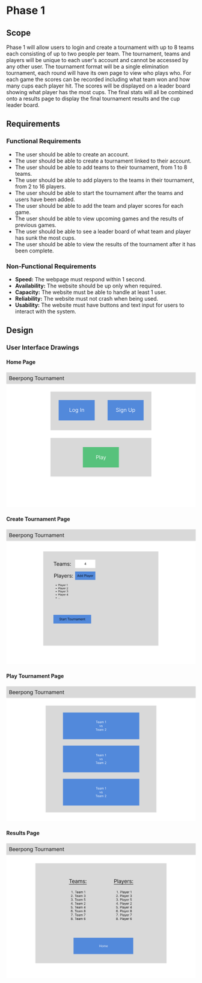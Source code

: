 # Phase 1

## Scope

Phase 1 will allow users to login and create a tournament with up to 8 teams each consisting of up to two people per team. The tournament, teams and players will be unique to each user's account and cannot be accessed by any other user. The tournament format will be a single elimination tournament, each round will have its own page to view who plays who. For each game the scores can be recorded including what team won and how many cups each player hit. The scores will be displayed on a leader board showing what player has the most cups. The final stats will all be combined onto a results page to display the final tournament results and the cup leader board.

## Requirements

### Functional Requirements

 - The user should be able to create an account.
 - The user should be able to create a tournament linked to their account.
 - The user should be able to add teams to their tournament, from 1 to 8 teams.
 - The user should be able to add players to the teams in their tournament, from 2 to 16 players.
 - The user should be able to start the tournament after the teams and users have been added.
 - The user should be able to add the team and player scores for each game.
 - The user should be able to view upcoming games and the results of previous games.
 - The user should be able to see a leader board of what team and player has sunk the most cups.
 - The user should be able to view the results of the tournament after it has been complete.

### Non-Functional Requirements

 - <b>Speed:</b> The webpage must respond within 1 second.
 - <b>Availability:</b> The website should be up only when required.
 - <b>Capacity:</b> The website must be able to handle at least 1 user.
 - <b>Reliability:</b> The website must not crash when being used.
 - <b>Usability:</b> The website must have buttons and text input for users to interact with the system.

## Design

### User Interface Drawings

#### Home Page

![Home Page](images/Home.svg)

#### Create Tournament Page

![Create Tournament Page](images/create-tournament.svg)

#### Play Tournament Page

![Play Tournament Page](images/play-tournament.svg)

#### Results Page

![Results Page](images/results.svg)
